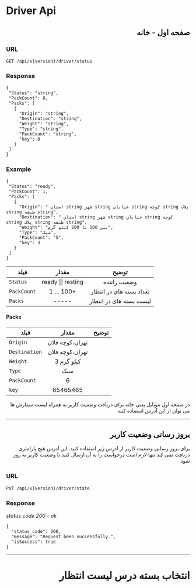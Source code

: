 # Driver Api

<div dir='rtl'>
<h2>
صفحه اول - خانه
</h2>
</div>

 <h3>URL</h3>

```
GET /api/v{version}/driver/status
```

 <h3>Response</h3>

```
{
 "Status": "string",
 "PackCount": 0,
 "Packs": [
   {
     "Origin": "string",
     "Destination": "string",
     "Weight": "string",
     "Type": "string",
     "PackCount": "string",
     "key": 0
   }
 ]
}
```

 <h3>Example</h3>

```
{
 "Status": "ready",
 "PackCount": 1,
 "Packs": [
   {
     "Origin": " استان string شهر string خیابان string کوچه string پلاک string طبقه string",
     "Destination": " استان string شهر string خیابان string کوچه string پلاک string طبقه string",
     "Weight": "بین 100 تا 200 کیلو گرم",
     "Type": "سبک",
     "PackCount": "5",
     "key": 3
   }
 ]
}
```

| فیلد       |      مقدار       |        توضیح           |
| ----------- | :---------------: | :----------------------: |
| `Status`    | ready \|\|  resting |       وضعیت راننده       |
| `PackCount` |    1 ... 100+     | تعداد بسته های در انتظار |
| `Packs`     |       -----       | لیست بسته های در انتظار  |

<h4> Packs </h4>

| فیلد       |      مقدار       |        توضیح           |
| ------------- | :---: | :--: |
| `Origin`      |   تهران،کوچه فلان    |      |
| `Destination` |    تهران،کوچه فلان   |      |
| `Weight`      |     کیلو گرم 3  |      |
| `Type`        |    سبک   |      |
| `PackCount`   |     6   |      |
| `key`         |    65465465   |      |

<div dir='rtl'>
در صفحه اول موبایل یعنی خانه برای دریافت وضعیت کاربر به همراه لیست سفارش ها می توان از این آدرس استفاده کنید
</div>

<hr>


<h2 dir='rtl'>
بروز رسانی وضعیت کاربر
</h2>

<p dir='rtl'> 
برای بروز رسانی وضعیت کاربر از آدرس زیر استفاده کنید. این آدرس هیچ پارامتری دریافت نمی کند تنها لازم است درخواست را به آن ارسال کنید تا وضعیت کاربر به روز شود.
</p>

 <h3>URL</h3>

```
PUT /api/v{version}/driver/state 
```

<h3> Response </h3>


*status code 200 - ok*
```
{
  "status_code": 200,
  "message": "Request been successfully.",
  "isSuccess": true
}
```

<hr>

<h1 dir='rtl'>
انتخاب بسته درس لیست انتظار
</h1>


